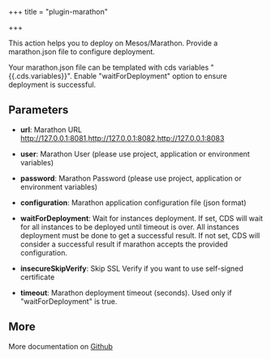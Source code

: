 +++
title = "plugin-marathon"

+++

This action helps you to deploy on Mesos/Marathon. Provide a marathon.json file to configure deployment.

Your marathon.json file can be templated with cds variables "{{.cds.variables}}". Enable "waitForDeployment" option to ensure deployment is successful.


## Parameters

* **url**: Marathon URL http://127.0.0.1:8081,http://127.0.0.1:8082,http://127.0.0.1:8083
* **user**: Marathon User (please use project, application or environment variables)
* **password**: Marathon Password (please use project, application or environment variables)
* **configuration**: Marathon application configuration file (json format)
* **waitForDeployment**: Wait for instances deployment.
If set, CDS will wait for all instances to be deployed until timeout is over. All instances deployment must be done to get a successful result.
If not set, CDS will consider a successful result if marathon accepts the provided configuration.

* **insecureSkipVerify**: Skip SSL Verify if you want to use self-signed certificate
* **timeout**: Marathon deployment timeout (seconds). Used only if "waitForDeployment" is true.


## More

More documentation on [Github](https://github.com/ovh/cds/tree/master/contrib/grpcplugins/action/marathon/README.md)


